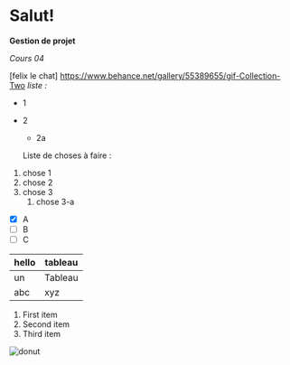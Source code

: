 # Salut! 

**Gestion de projet**

*Cours 04*

[felix le chat] https://www.behance.net/gallery/55389655/gif-Collection-Two
*liste :*
* 1
* 2
   * 2a
  
  Liste de choses à faire :
1. chose 1
1. chose 2
1. chose 3
    1. chose 3-a
    
- [x] A
- [ ] B
- [ ] C

| hello| tableau|
| ----------- | ----------- |
| un | Tableau|
| abc | xyz |

1. First item
2. Second item
3. Third item

![donut](https://purepng.com/public/uploads/large/purepng.com-donutdonutdoughnutsweetsnack-1411527416158xueuy.png)

